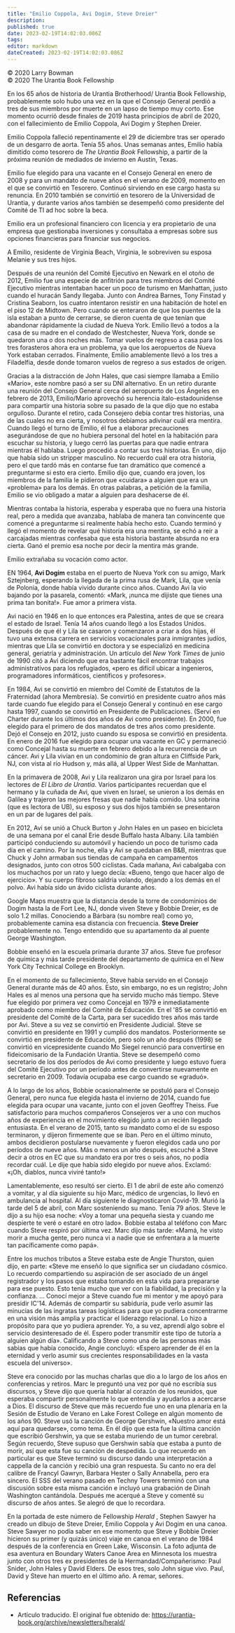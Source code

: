 ```yaml
---
title: "Emilio Coppola, Avi Dogim, Steve Dreier"
description: 
published: true
date: 2023-02-19T14:02:03.086Z
tags: 
editor: markdown
dateCreated: 2023-02-19T14:02:03.086Z
---
```


<p class="v-card v-sheet theme--light grey lighten-3 px-2">© 2020 Larry Bowman<br>© 2020 The Urantia Book Fellowship</p>

En los 65 años de historia de Urantia Brotherhood/ Urantia Book Fellowship, probablemente solo hubo una vez en la que el Consejo General perdió a tres de sus miembros por muerte en un lapso de tiempo muy corto. Ese momento ocurrió desde finales de 2019 hasta principios de abril de 2020, con el fallecimiento de Emilio Coppola, Avi Dogim y Stephen Dreier.

Emilio Coppola falleció repentinamente el 29 de diciembre tras ser operado de un desgarro de aorta. Tenía 55 años. Unas semanas antes, Emilio había dimitido como tesorero de _The Urantia Book_ Fellowship, a partir de la próxima reunión de mediados de invierno en Austin, Texas.

Emilio fue elegido para una vacante en el Consejo General en enero de 2008 y para un mandato de nueve años en el verano de 2009, momento en el que se convirtió en Tesorero. Continuó sirviendo en ese cargo hasta su renuncia. En 2010 también se convirtió en tesorero de la Universidad de Urantia, y durante varios años también se desempeñó como presidente del Comité de TI ad hoc sobre la beca.

Emilio era un profesional financiero con licencia y era propietario de una empresa que gestionaba inversiones y consultaba a empresas sobre sus opciones financieras para financiar sus negocios.

A Emilio, residente de Virginia Beach, Virginia, le sobreviven su esposa Melanie y sus tres hijos.

Después de una reunión del Comité Ejecutivo en Newark en el otoño de 2012, Emilio fue una especie de anfitrión para tres miembros del Comité Ejecutivo mientras intentaban hacer un poco de turismo en Manhattan, justo cuando el huracán Sandy llegaba. Junto con Andrea Barnes, Tony Finstad y Cristina Seaborn, los cuatro intentaron resistir en una habitación de hotel en el piso 12 de Midtown. Pero cuando se enteraron de que los puentes de la isla estaban a punto de cerrarse, se dieron cuenta de que tenían que abandonar rápidamente la ciudad de Nueva York. Emilio llevó a todos a la casa de su madre en el condado de Westchester, Nueva York, donde se quedaron una o dos noches más. Tomar vuelos de regreso a casa para los tres forasteros ahora era un problema, ya que los aeropuertos de Nueva York estaban cerrados. Finalmente, Emilio amablemente llevó a los tres a Filadelfia, desde donde tomaron vuelos de regreso a sus estados de origen.

Gracias a la distracción de John Hales, que casi siempre llamaba a Emilio «Mario», este nombre pasó a ser su DNI alternativo. En un retiro durante una reunión del Consejo General cerca del aeropuerto de Los Ángeles en febrero de 2013, Emilio/Mario aprovechó su herencia ítalo-estadounidense para compartir una historia sobre su pasado de la que dijo que no estaba orgulloso. Durante el retiro, cada Consejero debía contar tres historias, una de las cuales no era cierta, y nosotros debíamos adivinar cuál era mentira. Cuando llegó el turno de Emilio, él fue a elaborar precauciones asegurándose de que no hubiera personal del hotel en la habitación para escuchar su historia, y luego cerró las puertas para que nadie entrara mientras él hablaba. Luego procedió a contar sus tres historias. En uno, dijo que había sido un stripper masculino. No recuerdo cuál era otra historia, pero el que tardó más en contarse fue tan dramático que comencé a preguntarme si esto era cierto. Emilio dijo que, cuando era joven, los miembros de la familia le pidieron que «cuidara» a alguien que era un «problema» para los demás. En otras palabras, a petición de la familia, Emilio se vio obligado a matar a alguien para deshacerse de él.

Mientras contaba la historia, esperaba y esperaba que no fuera una historia real, pero a medida que avanzaba, hablaba de manera tan convincente que comencé a preguntarme si realmente había hecho esto. Cuando terminó y llegó el momento de revelar qué historia era una mentira, se echó a reír a carcajadas mientras confesaba que esta historia bastante absurda no era cierta. Ganó el premio esa noche por decir la mentira más grande.

Emilio extrañaba su vocación como actor.

EN 1964, **Avi Dogim** estaba en el puerto de Nueva York con su amigo, Mark Sztejnberg, esperando la llegada de la prima rusa de Mark, Lila, que venía de Polonia, donde había vivido durante cinco años. Cuando Avi la vio bajando por la pasarela, comentó: «Mark, ¡nunca me dijiste que tienes una prima tan bonita!». Fue amor a primera vista.

Avi nació en 1946 en lo que entonces era Palestina, antes de que se creara el estado de Israel. Tenía 14 años cuando llegó a los Estados Unidos. Después de que él y Lila se casaron y comenzaron a criar a dos hijas, él tuvo una extensa carrera en servicios vocacionales para inmigrantes judíos, mientras que Lila se convirtió en doctora y se especializó en medicina general, geriatría y administración. Un artículo del _New York Times_ de junio de 1990 citó a Avi diciendo que era bastante fácil encontrar trabajos administrativos para los refugiados, «pero es difícil ubicar a ingenieros, programadores informáticos, científicos y profesores».

En 1984, Avi se convirtió en miembro del Comité de Estatutos de la Fraternidad (ahora Membresía). Se convirtió en presidente cuatro años más tarde cuando fue elegido para el Consejo General y continuó en ese cargo hasta 1997, cuando se convirtió en Presidente de Publicaciones. (Serví en Charter durante los últimos dos años de Avi como presidente). En 2000, fue elegido para el primero de dos mandatos de tres años como presidente. Dejó el Consejo en 2012, justo cuando su esposa se convirtió en presidenta. En enero de 2016 fue elegido para ocupar una vacante en GC y permaneció como Concejal hasta su muerte en febrero debido a la recurrencia de un cáncer. Avi y Lila vivían en un condominio de gran altura en Cliffside Park, NJ, con vista al río Hudson y, más allá, al Upper West Side de Manhattan.

En la primavera de 2008, Avi y Lila realizaron una gira por Israel para los lectores de _El Libro de Urantia_. Varios participantes recuerdan que el hermano y la cuñada de Avi, que viven en Israel, se unieron a los demás en Galilea y trajeron las mejores fresas que nadie había comido. Una sobrina (que es lectora de UB), su esposo y sus dos hijos también se presentaron en un par de lugares del país.

En 2012, Avi se unió a Chuck Burton y John Hales en un paseo en bicicleta de una semana por el canal Erie desde Buffalo hasta Albany. Lila también participó conduciendo su automóvil y haciendo un poco de turismo cada día en el camino. Por la noche, ella y Avi se quedaban en B&B, mientras que Chuck y John armaban sus tiendas de campaña en campamentos designados, junto con otros 500 ciclistas. Cada mañana, Avi cabalgaba con los muchachos por un rato y luego decía: «Bueno, tengo que hacer algo de ejercicio». Y su cuerpo fibroso saldría volando, dejando a los demás en el polvo. Avi había sido un ávido ciclista durante años.

Google Maps muestra que la distancia desde la torre de condominios de Dogim hasta la de Fort Lee, NJ, donde viven Steve y Bobbie Dreier, es de solo 1.2 millas. Conociendo a Bárbara (su nombre real) como yo, probablemente camina esa distancia con frecuencia. **Steve Dreier** probablemente no. Tengo entendido que su apartamento da al puente George Washington.

Bobbie enseñó en la escuela primaria durante 37 años. Steve fue profesor de química y más tarde presidente del departamento de química en el New York City Technical College en Brooklyn.

En el momento de su fallecimiento, Steve había servido en el Consejo General durante más de 40 años. Esto, sin embargo, no es un registro; John Hales es al menos una persona que ha servido mucho más tiempo. Steve fue elegido por primera vez como Concejal en 1979 e inmediatamente aprobado como miembro del Comité de Educación. En el '85 se convirtió en presidente del Comité de la Carta, para ser sucedido tres años más tarde por Avi. Steve a su vez se convirtió en Presidente Judicial. Steve se convirtió en presidente en 1991 y cumplió dos mandatos. Posteriormente se convirtió en presidente de Educación, pero solo un año después (1998) se convirtió en vicepresidente cuando Mo Siegel renunció para convertirse en fideicomisario de la Fundación Urantia. Steve se desempeñó como secretario de los dos períodos de Avi como presidente y luego estuvo fuera del Comité Ejecutivo por un período antes de convertirse nuevamente en secretario en 2009. Todavía ocupaba ese cargo cuando se «graduó».

A lo largo de los años, Bobbie ocasionalmente se postuló para el Consejo General, pero nunca fue elegida hasta el invierno de 2014, cuando fue elegida para ocupar una vacante, junto con el joven Geoffrey Theiss. Fue satisfactorio para muchos compañeros Consejeros ver a uno con muchos años de experiencia en el movimiento elegido junto a un recién llegado entusiasta. En el verano de 2015, tanto su mandato como el de su esposo terminaron, y dijeron firmemente que se iban. Pero en el último minuto, ambos decidieron postularse nuevamente y fueron elegidos cada uno por períodos de nueve años. Más o menos un año después, escuché a Steve decir a otros en EC que su mandato era por tres o seis años, no podía recordar cuál. Le dije que había sido elegido por nueve años. Exclamó: «¡Oh, diablos, nunca viviré tanto!»

Lamentablemente, eso resultó ser cierto. El 1 de abril de este año comenzó a vomitar, y al día siguiente su hijo Marc, médico de urgencias, lo llevó en ambulancia al hospital. Al día siguiente le diagnosticaron Covid-19. Murió la tarde del 5 de abril, con Marc sosteniendo su mano. Tenía 79 años. Steve le dijo a su hijo esa noche: «Voy a tomar una pequeña siesta y cuando me despierte te veré o estaré en otro lado». Bobbie estaba al teléfono con Marc cuando Steve respiró por última vez. Marc dijo más tarde: «Mamá, he visto morir a mucha gente, pero nunca vi a nadie que se enfrentara a la muerte tan pacíficamente como papá».

Entre los muchos tributos a Steve estaba este de Angie Thurston, quien dijo, en parte: «Steve me enseñó lo que significa ser un ciudadano cósmico. Lo recuerdo compartiendo su aspiración de ser asociado de un ángel registrador y los pasos que estaba tomando en esta vida para prepararse para ese puesto. Esto tenía mucho que ver con la fiabilidad, la precisión y la confianza. ... Conocí mejor a Steve cuando fue mi mentor y me apoyó para presidir IC'14. Además de compartir su sabiduría, pude verlo asumir las minucias de las ingratas tareas logísticas para que yo pudiera concentrarme en una visión más amplia y practicar el liderazgo relacional. Lo hizo a propósito para que yo pudiera aprender. Yo, a su vez, aprendí algo sobre el servicio desinteresado de él. Espero poder transmitir este tipo de tutoría a alguien algún día». Calificando a Steve como una de las personas más sabias que había conocido, Angie concluyó: «Espero aprender de él en la eternidad y verlo asumir sus crecientes responsabilidades en la vasta escuela del universo».

Steve era conocido por las muchas charlas que dio a lo largo de los años en conferencias y retiros. Marc le preguntó una vez por qué no escribía sus discursos, y Steve dijo que quería hablar al corazón de los reunidos, que esperaba compartir personalmente lo que entendía y ayudarlos a acercarse a Dios. El discurso de Steve que más recuerdo fue uno en una plenaria en la Sesión de Estudio de Verano en Lake Forest College en algún momento de los años 90. Steve usó la canción de George Gershwin, «Nuestro amor está aquí para quedarse», como tema. En él dijo que esta fue la última canción que escribió Gershwin, ya que se estaba muriendo de un tumor cerebral. Según recuerdo, Steve supuso que Gershwin sabía que estaba a punto de morir, así que esta fue su canción de despedida. Lo que recuerdo en particular es que Steve terminó su discurso dando una interpretación a cappella de la canción y recibió una gran respuesta. Su canto no era del calibre de Francyl Gawryn, Barbara Hester o Sally Annabella, pero era sincero. El SSS del verano pasado en Techny Towers terminó con una discusión sobre esta misma canción e incluyó una grabación de Dinah Washington cantándola. Después me acerqué a Steve y comenté su discurso de años antes. Se alegró de que lo recordara.

En la portada de este número de Fellowship _Herald_ , Stephen Sawyer ha creado un dibujo de Steve Dreier, Emilio Coppola y Avi Dogim en una canoa. Steve Sawyer no podía saber en ese momento que Steve y Bobbie Dreier hicieron su primer (y quizás único) viaje en canoa en el verano de 1984 después de la conferencia en Green Lake, Wisconsin. La foto adjunta de esa aventura en Boundary Waters Canoe Area en Minnesota los muestra junto con otros tres ex presidentes de la Hermandad/Compañerismo: Paul Snider, John Hales y David Elders. De esos tres, solo John sigue vivo. Paul, David y Steve han muerto en el último año. A remar, señores.

## Referencias

- Artículo traducido. El original fue obtenido de: https://urantia-book.org/archive/newsletters/herald/